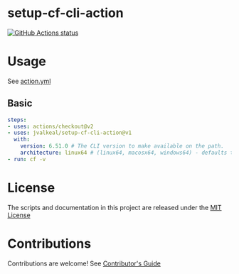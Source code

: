 # setup-cf-cli-action

<p align="left">
  <a href="https://github.com/jvalkeal/setup-cf-cli-action"><img alt="GitHub Actions status" src="https://github.com/jvalkeal/setup-cf-cli-action/workflows/Main%20workflow/badge.svg"></a>
</p>

# Usage

See [action.yml](action.yml)

## Basic
```yaml
steps:
- uses: actions/checkout@v2
- uses: jvalkeal/setup-cf-cli-action@v1
  with:
    version: 6.51.0 # The CLI version to make available on the path.
    architecture: linux64 # (linux64, macosx64, windows64) - defaults to linux64
- run: cf -v
```

# License

The scripts and documentation in this project are released under the [MIT License](LICENSE)

# Contributions

Contributions are welcome!  See [Contributor's Guide](docs/contributors.md)
